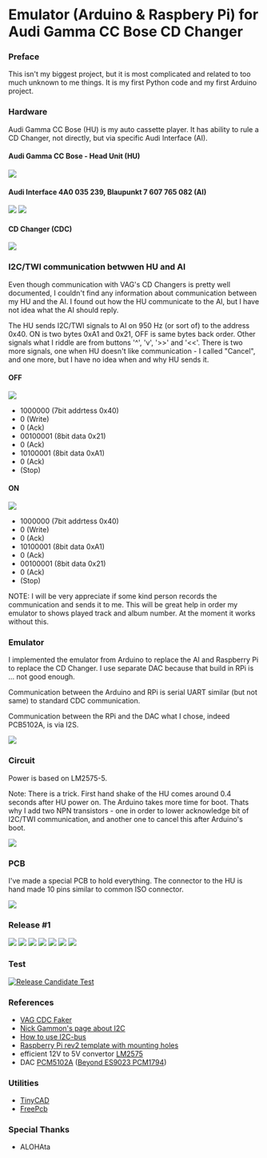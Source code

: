 # Emulator (Arduino & Raspbery Pi) for<br>Audi Gamma CC Bose CD Changer 

### Preface

This isn't my biggest project, but it is most complicated and related to too much unknown to me things. It is my first Python code and my first Arduino project.

### Hardware

Audi Gamma CC Bose (HU) is my auto cassette player. It has ability to rule a CD Changer, not directly, but via specific Audi Interface (AI).

#### Audi Gamma CC Bose - Head Unit (HU)

![](https://github.com/oritomov/cdc/blob/master/etc/img/Audo%20Gamma%20CC%20Bose.jpg?raw=true)

#### Audi Interface 4A0 035 239, Blaupunkt 7 607 765 082 (AI) 

![](https://github.com/oritomov/cdc/blob/master/etc/img/4A0%20035%20239.jpg)
![](https://github.com/oritomov/cdc/blob/master/etc/img/Blaupunkt%207%20607%20765%20082.jpg)

#### CD Changer (CDC)

![](https://github.com/oritomov/cdc/blob/master/etc/img/CD_changer.jpg)

### I2C/TWI communication betwwen HU and AI

Even though communication with VAG's CD Changers is pretty well documented, I couldn't find any information about communication between my HU and the AI. I found out how the HU communicate to the AI, but I have not idea what the AI should reply.

The HU sends I2C/TWI signals to AI on 950 Hz (or sort of) to the address 0x40. ON is two bytes 0xA1 and 0x21, OFF is same bytes back order. Other signals what I riddle are from buttons '^', 'v', '>>' and '<<'. There is two more signals, one when HU doesn't like communication - I called "Cancel", and one more, but I have no idea when and why HU sends it.

#### OFF

![](https://github.com/oritomov/cdc/blob/master/etc/img/off.png)

 * 1000000 (7bit addrtess 0x40)
 * 0 (Write)
 * 0 (Ack)
 * 00100001 (8bit data 0x21)
 * 0 (Ack)
 * 10100001 (8bit data 0xA1)
 * 0 (Ack)
 * (Stop)
 
#### ON
 
![](https://github.com/oritomov/cdc/blob/master/etc/img/on.png)

 * 1000000 (7bit addrtess 0x40)
 * 0 (Write)
 * 0 (Ack)
 * 10100001 (8bit data 0xA1)
 * 0 (Ack)
 * 00100001 (8bit data 0x21)
 * 0 (Ack)
 * (Stop)
 
NOTE: I will be very appreciate if some kind person records the communication and sends it to me. This will be great help in order my emulator to shows played track and album number. At the moment it works without this.

### Emulator

I implemented the emulator from Arduino to replace the AI and Raspberry Pi to replace the CD Changer. I use separate DAC because that build in RPi is ... not good enough.

Communication between the Arduino and RPi is serial UART similar (but not same) to standard CDC communication.

Communication between the RPi and the DAC what I chose, indeed PCB5102A, is via I2S.

![](https://github.com/oritomov/cdc/blob/master/etc/img/emulator.png)

### Circuit

Power is based on LM2575-5.

Note: There is a trick. First hand shake of the HU comes around 0.4 seconds after HU power on. The Arduino takes more time for boot. Thats why I add two NPN transistors - one in order to lower acknowledge bit of I2C/TWI communication, and another one to cancel this after Arduino's boot.

![](https://github.com/oritomov/cdc/blob/master/etc/cir/circuit.png)

### PCB

I've made a special PCB to hold everything. The connector to the HU is hand made 10 pins similar to common ISO connector.

![](https://github.com/oritomov/cdc/blob/master/etc/pcb/cdc11.png)

### Release #1

![](https://github.com/oritomov/cdc/blob/master/etc/img/rel_1_1.JPG)
![](https://github.com/oritomov/cdc/blob/master/etc/img/rel_1_2.JPG)
![](https://github.com/oritomov/cdc/blob/master/etc/img/rel_1_3.JPG)
![](https://github.com/oritomov/cdc/blob/master/etc/img/rel_1_4.JPG)
![](https://github.com/oritomov/cdc/blob/master/etc/img/rel_1_5.JPG)
![](https://github.com/oritomov/cdc/blob/master/etc/img/rel_1_6.JPG)
![](https://github.com/oritomov/cdc/blob/master/etc/img/boxed.jpg)

### Test

[![Release Candidate Test](https://i.ytimg.com/vi/TbPQ_YEeIYg/hqdefault.jpg)](https://www.youtube.com/watch?v=TbPQ_YEeIYg "Release Candidate Test")

### References

 * [VAG CDC Faker](http://dev.shyd.de/2013/09/avr-raspberry-pi-vw-beta-vag-cdc-faker/)
 * [Nick Gammon's page about I2C](http://gammon.com.au/i2c)
 * [How to use I2C-bus](http://www.ermicro.com/blog/?p=744)
 * [Raspberry Pi rev2 template with mounting holes](https://www.raspberrypi.org/blog/raspberry-pi-rev2-template-with-mounting-holes/)
 * efficient 12V to 5V convertor [LM2575](http://www.ti.com.cn/cn/lit/ds/symlink/lm1575.pdf)
 * DAC [PCM5102A](https://www.raspberrypi.org/forums/viewtopic.php?f=45&t=57069)  ([Beyond ES9023 PCM1794](https://www.google.bg/search?q=Beyond+ES9023+PCM1794))

### Utilities

 * [TinyCAD](https://sourceforge.net/projects/tinycad/)
 * [FreePcb](http://www.freepcb.com/)
 
### Special Thanks

 * ALOHAta
